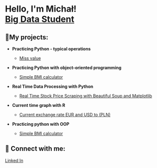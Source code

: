 <h1>Hello, I'm Michał! <br/><a href="https://github.com/mwy-dev">Big Data Student</a>

<h2>🔭My projects:</h2>

- <b>Practicing Python - typical operations</b>
  - [Miss value](https://github.com/mwy-dev/python-practicing)
- <b>Practicing Python with object-oriented programming</b>
  - [Simple BMI calculator](https://github.com/mwy-dev/python-practicing)
- <b>Real Time Data Processing with Python</b>
  - [Real Time Stock Price Scraping with Beautiful Soup and Matplotlib](https://github.com/mwy-dev/real-time)
- <b>Current time graph with R</b>
  - [Current exchange rate EUR and USD to (PLN) ](https://github.com/mwy-dev/r-graph)
 
- <b>Practicing python with OOP</b>
  - [Simple BMI calculator](https://github.com/mwy-dev/practice)

<h2> 🤳 Connect with me:</h2>
<a href="https://www.linkedin.com/in/micha%C5%82-wysocki-498884226/">Linked In</a>

<!--
**mwy-dev/codes** is a ✨ _special_ ✨ repository because its `README.md` (this file) appears on your GitHub profile.
